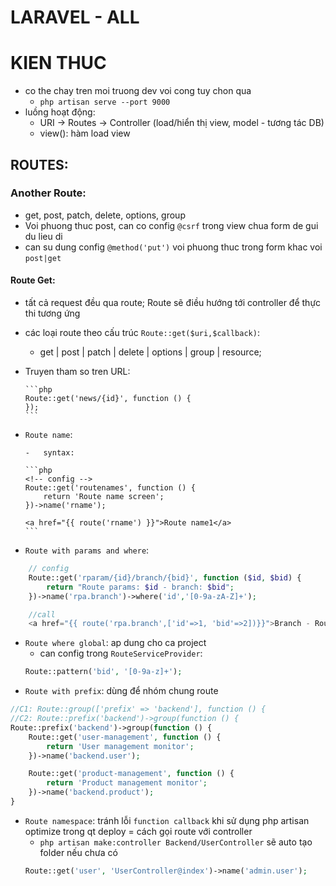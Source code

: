 # LARAVEL - ALL

# KIEN THUC

-   co the chay tren moi truong dev voi cong tuy chon qua
    -   `php artisan serve --port 9000`
-   luồng hoạt động:
    -   URI -> Routes -> Controller (load/hiển thị view, model - tương tác DB)
    -   view(): hàm load view

## ROUTES:

### Another Route:

-   get, post, patch, delete, options, group
-   Voi phuong thuc post, can co config `@csrf` trong view chua form de gui du lieu di
-   can su dung config `@method('put')` voi phuong thuc trong form khac voi `post|get`

#### Route Get:

-   tất cả request đều qua route; Route sẽ điều hướng tới controller để thực thi tương ứng
-   các loại route theo cấu trúc `Route::get($uri,$callback)`:
    -   get | post | patch | delete | options | group | resource;
-   Truyen tham so tren URL:

        ```php
        Route::get('news/{id}', function () {
        });
        ```

-   `Route name`:

        -   syntax:

        ```php
        <!-- config -->
        Route::get('routenames', function () {
            return 'Route name screen';
        })->name('rname');

       <!-- su dung -->

        <a href="{{ route('rname') }}">Route name1</a>
        ```

-   `Route with params and where`:

```php
    // config
    Route::get('rparam/{id}/branch/{bid}', function ($id, $bid) {
        return "Route params: $id - branch: $bid";
    })->name('rpa.branch')->where('id','[0-9a-zA-Z]+');

    //call
    <a href="{{ route('rpa.branch',['id'=>1, 'bid'=>2])}}">Branch - Route name pram 1</a>
```

-   `Route where global`: ap dung cho ca project
    -   can config trong `RouteServiceProvider`:
    ```php
    Route::pattern('bid', '[0-9a-z]+');
    ```
-   `Route with prefix`: dùng để nhóm chung route

```php
//C1: Route::group(['prefix' => 'backend'], function () {
//C2: Route::prefix('backend')->group(function () {
Route::prefix('backend')->group(function () {
    Route::get('user-management', function () {
        return 'User management monitor';
    })->name('backend.user');

    Route::get('product-management', function () {
        return 'Product management monitor';
    })->name('backend.product');
}
```

-   `Route namespace`: tránh lỗi `function callback` khi sử dụng php artisan optimize trong qt deploy = cách gọi route với controller
    -   `php artisan make:controller Backend/UserController` sẽ auto tạo folder nếu chưa có
    ```php
    Route::get('user', 'UserController@index')->name('admin.user');
    ```
